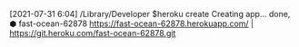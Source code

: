 [2021-07-31 6:04] /Library/Developer  $heroku create
Creating app... done, ⬢ fast-ocean-62878
https://fast-ocean-62878.herokuapp.com/ | https://git.heroku.com/fast-ocean-62878.git
